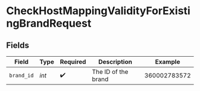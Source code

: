 # CheckHostMappingValidityForExistingBrandRequest


## Fields

| Field               | Type                | Required            | Description         | Example             |
| ------------------- | ------------------- | ------------------- | ------------------- | ------------------- |
| `brand_id`          | *int*               | :heavy_check_mark:  | The ID of the brand | 360002783572        |